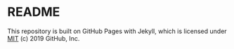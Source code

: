 # README



This repository is built on GitHub Pages with Jekyll, which is licensed under [MIT](../LICENSE) (c) 2019 GitHub, Inc.

